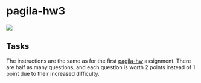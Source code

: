 # pagila-hw3
[![](https://github.com/jzlilili/pagila-hw3/workflows/tests/badge.svg)](https://github.com/jzlilili/pagila-hw3/actions?query=workflow%3Atests)


## Tasks

The instructions are the same as for the first [pagila-hw](https://github.com/mikeizbicki/pagila-hw) assignment.
There are half as many questions, and each question is worth 2 points instead of 1 point due to their increased difficulty.
